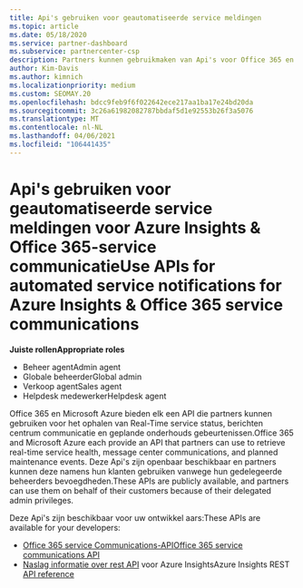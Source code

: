 ```yaml
---
title: Api's gebruiken voor geautomatiseerde service meldingen
ms.topic: article
ms.date: 05/18/2020
ms.service: partner-dashboard
ms.subservice: partnercenter-csp
description: Partners kunnen gebruikmaken van Api's voor Office 365 en Microsoft Azure partners voor Real-Time service status, berichten centrum communicatie en geplande onderhouds gebeurtenissen.
author: Kim-Davis
ms.author: kimnich
ms.localizationpriority: medium
ms.custom: SEOMAY.20
ms.openlocfilehash: bdcc9feb9f6f022642ece217aa1ba17e24bd20da
ms.sourcegitcommit: 3c26a61982082787bbdaf5d1e92553b26f3a5076
ms.translationtype: MT
ms.contentlocale: nl-NL
ms.lasthandoff: 04/06/2021
ms.locfileid: "106441435"
---
```

# <a name="use-apis-for-automated-service-notifications-for-azure-insights--office-365-service-communications"></a><span data-ttu-id="7d5e9-103">Api's gebruiken voor geautomatiseerde service meldingen voor Azure Insights & Office 365-service communicatie</span><span class="sxs-lookup"><span data-stu-id="7d5e9-103">Use APIs for automated service notifications for Azure Insights & Office 365 service communications</span></span>

<span data-ttu-id="7d5e9-104">**Juiste rollen**</span><span class="sxs-lookup"><span data-stu-id="7d5e9-104">**Appropriate roles**</span></span>

- <span data-ttu-id="7d5e9-105">Beheer agent</span><span class="sxs-lookup"><span data-stu-id="7d5e9-105">Admin agent</span></span>
- <span data-ttu-id="7d5e9-106">Globale beheerder</span><span class="sxs-lookup"><span data-stu-id="7d5e9-106">Global admin</span></span>
- <span data-ttu-id="7d5e9-107">Verkoop agent</span><span class="sxs-lookup"><span data-stu-id="7d5e9-107">Sales agent</span></span>
- <span data-ttu-id="7d5e9-108">Helpdesk medewerker</span><span class="sxs-lookup"><span data-stu-id="7d5e9-108">Helpdesk agent</span></span>

<span data-ttu-id="7d5e9-109">Office 365 en Microsoft Azure bieden elk een API die partners kunnen gebruiken voor het ophalen van Real-Time service status, berichten centrum communicatie en geplande onderhouds gebeurtenissen.</span><span class="sxs-lookup"><span data-stu-id="7d5e9-109">Office 365 and Microsoft Azure each provide an API that partners can use to retrieve real-time service health, message center communications, and planned maintenance events.</span></span> <span data-ttu-id="7d5e9-110">Deze Api's zijn openbaar beschikbaar en partners kunnen deze namens hun klanten gebruiken vanwege hun gedelegeerde beheerders bevoegdheden.</span><span class="sxs-lookup"><span data-stu-id="7d5e9-110">These APIs are publicly available, and partners can use them on behalf of their customers because of their delegated admin privileges.</span></span>

<span data-ttu-id="7d5e9-111">Deze Api's zijn beschikbaar voor uw ontwikkel aars:</span><span class="sxs-lookup"><span data-stu-id="7d5e9-111">These APIs are available for your developers:</span></span>

- [<span data-ttu-id="7d5e9-112">Office 365 service Communications-API</span><span class="sxs-lookup"><span data-stu-id="7d5e9-112">Office 365 service communications API</span></span>](/office/office-365-management-api/office-365-service-communications-api-reference)
- <span data-ttu-id="7d5e9-113">[Naslag informatie over rest API](/rest/api/monitor/) voor Azure Insights</span><span class="sxs-lookup"><span data-stu-id="7d5e9-113">Azure Insights REST [API reference](/rest/api/monitor/)</span></span>

 

 
